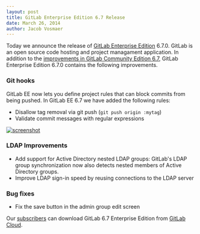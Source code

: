 ```yaml
---
layout: post
title: GitLab Enterprise Edition 6.7 Release
date: March 26, 2014
author: Jacob Vosmaer
---
```

Today we announce the release of [GitLab Enterprise Edition](/gitlab-ee/) 6.7.0. 
GitLab is an open source code hosting and project managament application.
In addition to the [improvements in GitLab Community Edition 6.7](/2014/03/21/gitlab-6-dot-7-released/), GitLab Enterprise Edition 6.7.0 contains the following improvements.

### Git hooks
GitLab EE now lets you define project rules that can block commits from being pushed.
In GitLab EE 6.7 we have added the following rules:

- Disallow tag removal via git push (`git push origin :mytag`)
- Validate commit messages with regular expressions

[![screenshot](/images/6_7_ee/git_hooks.png)](/images/6_7_ee/git_hooks.png)

### LDAP Improvements

- Add support for Active Directory nested LDAP groups:
  GitLab's LDAP group synchronization now also detects nested members of Active Directory groups.
- Improve LDAP sign-in speed by reusing connections to the LDAP server

### Bug fixes

- Fix the save button in the admin group edit screen

Our [subscribers](https://www.gitlab.com/subscription/) can download GitLab 6.7 Enterprise Edition from [GitLab Cloud](https://gitlab.com).
